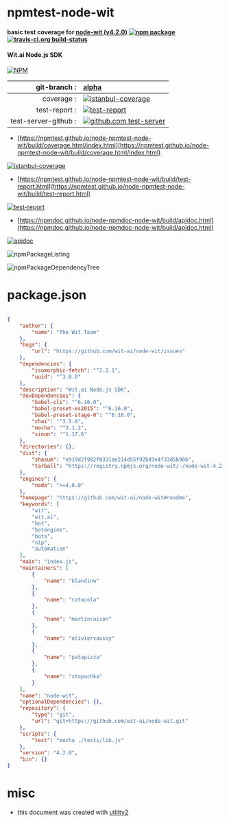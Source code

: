 # npmtest-node-wit

#### basic test coverage for  [node-wit (v4.2.0)](https://github.com/wit-ai/node-wit#readme)  [![npm package](https://img.shields.io/npm/v/npmtest-node-wit.svg?style=flat-square)](https://www.npmjs.org/package/npmtest-node-wit) [![travis-ci.org build-status](https://api.travis-ci.org/npmtest/node-npmtest-node-wit.svg)](https://travis-ci.org/npmtest/node-npmtest-node-wit)

#### Wit.ai Node.js SDK

[![NPM](https://nodei.co/npm/node-wit.png?downloads=true&downloadRank=true&stars=true)](https://www.npmjs.com/package/node-wit)

| git-branch : | [alpha](https://github.com/npmtest/node-npmtest-node-wit/tree/alpha)|
|--:|:--|
| coverage : | [![istanbul-coverage](https://npmtest.github.io/node-npmtest-node-wit/build/coverage.badge.svg)](https://npmtest.github.io/node-npmtest-node-wit/build/coverage.html/index.html)|
| test-report : | [![test-report](https://npmtest.github.io/node-npmtest-node-wit/build/test-report.badge.svg)](https://npmtest.github.io/node-npmtest-node-wit/build/test-report.html)|
| test-server-github : | [![github.com test-server](https://npmtest.github.io/node-npmtest-node-wit/GitHub-Mark-32px.png)](https://npmtest.github.io/node-npmtest-node-wit/build/app/index.html) | | build-artifacts : | [![build-artifacts](https://npmtest.github.io/node-npmtest-node-wit/glyphicons_144_folder_open.png)](https://github.com/npmtest/node-npmtest-node-wit/tree/gh-pages/build)|

- [https://npmtest.github.io/node-npmtest-node-wit/build/coverage.html/index.html](https://npmtest.github.io/node-npmtest-node-wit/build/coverage.html/index.html)

[![istanbul-coverage](https://npmtest.github.io/node-npmtest-node-wit/build/screenCapture.buildCi.browser.%252Ftmp%252Fbuild%252Fcoverage.lib.html.png)](https://npmtest.github.io/node-npmtest-node-wit/build/coverage.html/index.html)

- [https://npmtest.github.io/node-npmtest-node-wit/build/test-report.html](https://npmtest.github.io/node-npmtest-node-wit/build/test-report.html)

[![test-report](https://npmtest.github.io/node-npmtest-node-wit/build/screenCapture.buildCi.browser.%252Ftmp%252Fbuild%252Ftest-report.html.png)](https://npmtest.github.io/node-npmtest-node-wit/build/test-report.html)

- [https://npmdoc.github.io/node-npmdoc-node-wit/build/apidoc.html](https://npmdoc.github.io/node-npmdoc-node-wit/build/apidoc.html)

[![apidoc](https://npmdoc.github.io/node-npmdoc-node-wit/build/screenCapture.buildCi.browser.%252Ftmp%252Fbuild%252Fapidoc.html.png)](https://npmdoc.github.io/node-npmdoc-node-wit/build/apidoc.html)

![npmPackageListing](https://npmtest.github.io/node-npmtest-node-wit/build/screenCapture.npmPackageListing.svg)

![npmPackageDependencyTree](https://npmtest.github.io/node-npmtest-node-wit/build/screenCapture.npmPackageDependencyTree.svg)



# package.json

```json

{
    "author": {
        "name": "The Wit Team"
    },
    "bugs": {
        "url": "https://github.com/wit-ai/node-wit/issues"
    },
    "dependencies": {
        "isomorphic-fetch": "^2.2.1",
        "uuid": "^3.0.0"
    },
    "description": "Wit.ai Node.js SDK",
    "devDependencies": {
        "babel-cli": "^6.16.0",
        "babel-preset-es2015": "^6.16.0",
        "babel-preset-stage-0": "^6.16.0",
        "chai": "^3.5.0",
        "mocha": "^3.1.2",
        "sinon": "^1.17.6"
    },
    "directories": {},
    "dist": {
        "shasum": "e919d2f982f0331ae214d55f92bd3e4f33d5b986",
        "tarball": "https://registry.npmjs.org/node-wit/-/node-wit-4.2.0.tgz"
    },
    "engines": {
        "node": ">=4.0.0"
    },
    "homepage": "https://github.com/wit-ai/node-wit#readme",
    "keywords": [
        "wit",
        "wit.ai",
        "bot",
        "botengine",
        "bots",
        "nlp",
        "automation"
    ],
    "main": "index.js",
    "maintainers": [
        {
            "name": "blandinw"
        },
        {
            "name": "catacola"
        },
        {
            "name": "martinraison"
        },
        {
            "name": "oliviervaussy"
        },
        {
            "name": "patapizza"
        },
        {
            "name": "stopachka"
        }
    ],
    "name": "node-wit",
    "optionalDependencies": {},
    "repository": {
        "type": "git",
        "url": "git+https://github.com/wit-ai/node-wit.git"
    },
    "scripts": {
        "test": "mocha ./tests/lib.js"
    },
    "version": "4.2.0",
    "bin": {}
}
```



# misc
- this document was created with [utility2](https://github.com/kaizhu256/node-utility2)
